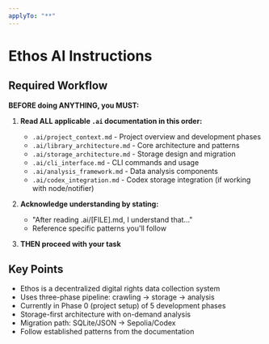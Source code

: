 ```yaml
---
applyTo: "**"
---
```


# Ethos AI Instructions

## Required Workflow

**BEFORE doing ANYTHING, you MUST:**

1. **Read ALL applicable `.ai` documentation in this order:**

   - `.ai/project_context.md` - Project overview and development phases
   - `.ai/library_architecture.md` - Core architecture and patterns
   - `.ai/storage_architecture.md` - Storage design and migration
   - `.ai/cli_interface.md` - CLI commands and usage
   - `.ai/analysis_framework.md` - Data analysis components
   - `.ai/codex_integration.md` - Codex storage integration (if working with node/notifier)

2. **Acknowledge understanding by stating:**

   - "After reading .ai/[FILE].md, I understand that..."
   - Reference specific patterns you'll follow

3. **THEN proceed with your task**

## Key Points

- Ethos is a decentralized digital rights data collection system
- Uses three-phase pipeline: crawling → storage → analysis
- Currently in Phase 0 (project setup) of 5 development phases
- Storage-first architecture with on-demand analysis
- Migration path: SQLite/JSON → Sepolia/Codex
- Follow established patterns from the documentation

